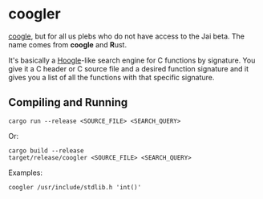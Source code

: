 # coogler
[coogle](https://www.youtube.com/playlist?list=PLpM-Dvs8t0VYhYLxY-i7OcvBbDsG4izam), but for all us plebs who do not have access to the Jai beta.
The name comes from **coogle** and **R**ust.

It's basically a [Hoogle](https://hoogle.haskell.org/)-like search engine for C functions by signature.
You give it a C header or C source file and a desired function signature and it gives you a list of all the functions with that specific signature.

## Compiling and Running

    cargo run --release <SOURCE_FILE> <SEARCH_QUERY>

Or:

    cargo build --release
    target/release/coogler <SOURCE_FILE> <SEARCH_QUERY>

Examples:

    coogler /usr/include/stdlib.h 'int()'
